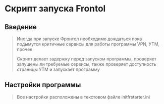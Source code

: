 <h1>Скрипт запуска Frontol</h1>

<h2>Введение</h2>

<blockquote>
<p>Иногда при запуске Фронтол необходимо дождаться пока подымутся критичные сервисы для работы программы VPN, УТМ, прочее</p>
<p>Скрипт делает задержку перед запуском программы, проверяет запущены ли требуемые сервисы, также проверяет доступность страницы УТМ и запускает программу</p>
</blockquote>

<h2>Настройки программы</h2>

<blockquote>
<p>Все настройки расположены в текстовом файле initfrstarter.ini</p>
</blockquote>
